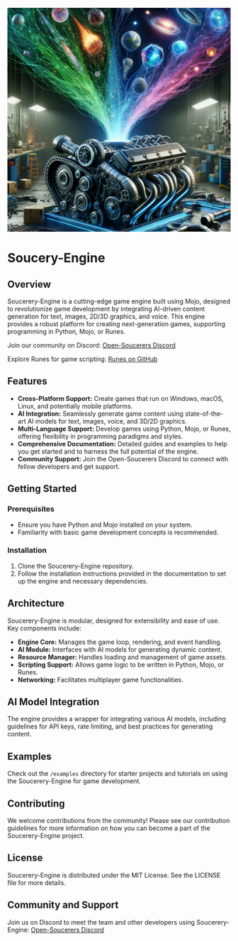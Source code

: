 ![Soucerery-Engine Banner](banner.png)

# Soucery-Engine

## Overview
Soucerery-Engine is a cutting-edge game engine built using Mojo, designed to revolutionize game development by integrating AI-driven content generation for text, images, 2D/3D graphics, and voice. This engine provides a robust platform for creating next-generation games, supporting programming in Python, Mojo, or Runes.

Join our community on Discord: [Open-Soucerers Discord](https://discord.gg/WXV4vF7cza)

Explore Runes for game scripting: [Runes on GitHub](https://github.com/ZackBradshaw/Runes)

## Features
- **Cross-Platform Support:** Create games that run on Windows, macOS, Linux, and potentially mobile platforms.
- **AI Integration:** Seamlessly generate game content using state-of-the-art AI models for text, images, voice, and 3D/2D graphics.
- **Multi-Language Support:** Develop games using Python, Mojo, or Runes, offering flexibility in programming paradigms and styles.
- **Comprehensive Documentation:** Detailed guides and examples to help you get started and to harness the full potential of the engine.
- **Community Support:** Join the Open-Soucerers Discord to connect with fellow developers and get support.

## Getting Started

### Prerequisites
- Ensure you have Python and Mojo installed on your system.
- Familiarity with basic game development concepts is recommended.

### Installation
1. Clone the Soucerery-Engine repository.
2. Follow the installation instructions provided in the documentation to set up the engine and necessary dependencies.

## Architecture
Soucerery-Engine is modular, designed for extensibility and ease of use. Key components include:
- **Engine Core:** Manages the game loop, rendering, and event handling.
- **AI Module:** Interfaces with AI models for generating dynamic content.
- **Resource Manager:** Handles loading and management of game assets.
- **Scripting Support:** Allows game logic to be written in Python, Mojo, or Runes.
- **Networking:** Facilitates multiplayer game functionalities.

## AI Model Integration
The engine provides a wrapper for integrating various AI models, including guidelines for API keys, rate limiting, and best practices for generating content.

## Examples
Check out the `/examples` directory for starter projects and tutorials on using the Soucerery-Engine for game development.

## Contributing
We welcome contributions from the community! Please see our contribution guidelines for more information on how you can become a part of the Soucerery-Engine project.

## License
Soucerery-Engine is distributed under the MIT License. See the LICENSE file for more details.

## Community and Support
Join us on Discord to meet the team and other developers using Soucerery-Engine: [Open-Soucerers Discord](https://discord.gg/WXV4vF7cza)
